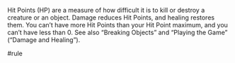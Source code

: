 Hit Points (HP) are a measure of how difficult it is to kill or destroy a creature or an object. Damage reduces Hit Points, and healing restores them. You can’t have more Hit Points than your Hit Point maximum, and you can’t have less than 0. See also “Breaking Objects” and “Playing the Game” (“Damage and Healing”).

#rule